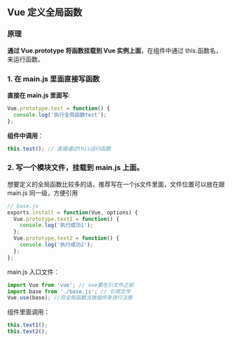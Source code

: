 ## Vue 定义全局函数

### 原理

**通过 Vue.prototype 将函数挂载到 Vue 实例上面**，在组件中通过 this.函数名，来运行函数。

### 1. 在 main.js 里面直接写函数

**直接在 main.js 里面写**:

```js
Vue.prototype.test = function() {
  console.log('执行全局函数test');
};
```

**组件中调用**：

```js
this.test(); // 直接通过this运行函数
```

### 2. 写一个模块文件，挂载到 main.js 上面。

想要定义的全局函数比较多的话，推荐写在一个js文件里面，文件位置可以放在跟 main.js 同一级，方便引用

```js
// base.js
exports.install = function(Vue, options) {
  Vue.prototype.text1 = function() {
    console.log('执行成功1');
  };
  Vue.prototype.text2 = function() {
    console.log('执行成功2');
  };
};
```

main.js 入口文件：

```js
import Vue from 'vue'; // vue要在引文件之前
import base from './base.js'; // 引用文件
Vue.use(base); //将全局函数当做插件来进行注册
```

组件里面调用：

```js
this.text1();
this.text2();
```


